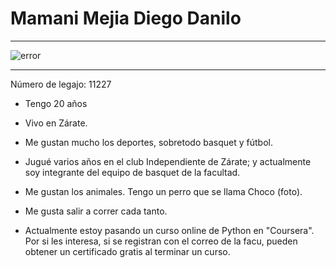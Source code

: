 #  Mamani Mejia Diego Danilo

___

![error](https://encrypted-tbn0.gstatic.com/images?q=tbn:ANd9GcRTvsi_Np68571BVw4w_TcG69BThz-WYL3Fpg&usqp=CAU)

___
Número de legajo: 11227

* Tengo 20 años

* Vivo en Zárate.

* Me gustan mucho los deportes, sobretodo basquet y fútbol. 

* Jugué varios años en el club Independiente de Zárate; y actualmente soy integrante del equipo de basquet de la facultad.

* Me gustan los animales. Tengo un perro que se llama Choco (foto).

* Me gusta salir a correr cada tanto. 

* Actualmente estoy pasando un curso online de Python en "Coursera". Por si les interesa, si se registran con el correo de la facu, pueden obtener un certificado gratis al terminar un curso.
